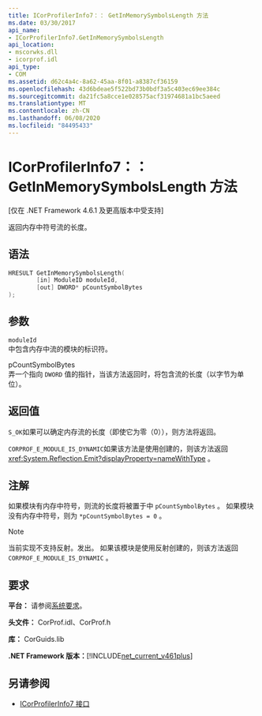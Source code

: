 ```yaml
---
title: ICorProfilerInfo7：： GetInMemorySymbolsLength 方法
ms.date: 03/30/2017
api_name:
- ICorProfilerInfo7.GetInMemorySymbolsLength
api_location:
- mscorwks.dll
- icorprof.idl
api_type:
- COM
ms.assetid: d62c4a4c-8a62-45aa-8f01-a8387cf36159
ms.openlocfilehash: 43d6bdeae5f522bd73b0bdf3a5c403ec69ee384c
ms.sourcegitcommit: da21fc5a8cce1e028575acf31974681a1bc5aeed
ms.translationtype: MT
ms.contentlocale: zh-CN
ms.lasthandoff: 06/08/2020
ms.locfileid: "84495433"
---
```

# <a name="icorprofilerinfo7getinmemorysymbolslength-method"></a>ICorProfilerInfo7：： GetInMemorySymbolsLength 方法
[仅在 .NET Framework 4.6.1 及更高版本中受支持]  
  
 返回内存中符号流的长度。  
  
## <a name="syntax"></a>语法  
  
```cpp  
HRESULT GetInMemorySymbolsLength(  
        [in] ModuleID moduleId,  
        [out] DWORD* pCountSymbolBytes  
);  
```  
  
## <a name="parameters"></a>参数  
 `moduleId`  
 中包含内存中流的模块的标识符。  
  
 pCountSymbolBytes  
 弄一个指向 `DWORD` 值的指针，当该方法返回时，将包含流的长度（以字节为单位）。  
  
## <a name="return-value"></a>返回值  
 `S_OK`如果可以确定内存流的长度（即使它为零（0）），则方法将返回。  
  
 `CORPROF_E_MODULE_IS_DYNAMIC`如果该方法是使用创建的，则该方法返回 <xref:System.Reflection.Emit?displayProperty=nameWithType> 。  
  
## <a name="remarks"></a>注解  
 如果模块有内存中符号，则流的长度将被置于中 `pCountSymbolBytes` 。 如果模块没有内存中符号，则为 `*pCountSymbolBytes = 0` 。  
  
> [!NOTE]
> 当前实现不支持反射。发出。 如果该模块是使用反射创建的，则该方法返回 `CORPROF_E_MODULE_IS_DYNAMIC` 。  
  
## <a name="requirements"></a>要求  
 **平台：** 请参阅[系统要求](../../get-started/system-requirements.md)。  
  
 **头文件：** CorProf.idl、CorProf.h  
  
 **库：** CorGuids.lib  
  
 **.NET Framework 版本：**[!INCLUDE[net_current_v461plus](../../../../includes/net-current-v461plus-md.md)]  
  
## <a name="see-also"></a>另请参阅

- [ICorProfilerInfo7 接口](icorprofilerinfo7-interface.md)
